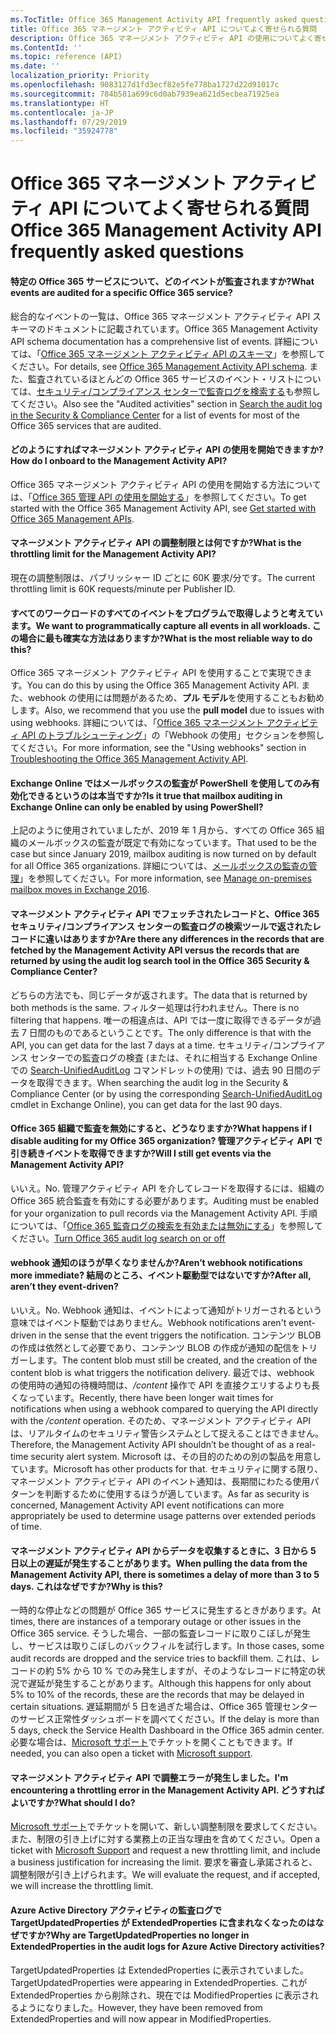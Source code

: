 ```yaml
---
ms.TocTitle: Office 365 Management Activity API frequently asked questions
title: Office 365 マネージメント アクティビティ API についてよく寄せられる質問
description: Office 365 マネージメント アクティビティ API の使用についてよく寄せられる質問
ms.ContentId: ''
ms.topic: reference (API)
ms.date: ''
localization_priority: Priority
ms.openlocfilehash: 9083127d1fd3ecf82e5fe778ba1727d22d91017c
ms.sourcegitcommit: 784b581a699c6d0ab7939ea621d5ecbea71925ea
ms.translationtype: HT
ms.contentlocale: ja-JP
ms.lasthandoff: 07/29/2019
ms.locfileid: "35924778"
---
```

# <a name="office-365-management-activity-api-frequently-asked-questions"></a><span data-ttu-id="f2199-103">Office 365 マネージメント アクティビティ API についてよく寄せられる質問</span><span class="sxs-lookup"><span data-stu-id="f2199-103">Office 365 Management Activity API frequently asked questions</span></span>

#### <a name="what-events-are-audited-for-a-specific-office-365-service"></a><span data-ttu-id="f2199-104">特定の Office 365 サービスについて、どのイベントが監査されますか?</span><span class="sxs-lookup"><span data-stu-id="f2199-104">What events are audited for a specific Office 365 service?</span></span>

<span data-ttu-id="f2199-105">総合的なイベントの一覧は、Office 365 マネージメント アクティビティ API スキーマのドキュメントに記載されています。</span><span class="sxs-lookup"><span data-stu-id="f2199-105">Office 365 Management Activity API schema documentation has a comprehensive list of events.</span></span> <span data-ttu-id="f2199-106">詳細については、「[Office 365 マネージメント アクティビティ API のスキーマ](office-365-management-activity-api-schema.md)」を参照してください。</span><span class="sxs-lookup"><span data-stu-id="f2199-106">For details, see [Office 365 Management Activity API schema](office-365-management-activity-api-schema.md).</span></span> <span data-ttu-id="f2199-107">また、監査されているほとんどの Office 365 サービスのイベント・リストについては、[セキュリティ/コンプライアンス センターで監査ログを検索する](https://docs.microsoft.com/ja-JP/office365/securitycompliance/search-the-audit-log-in-security-and-compliance#audited-activities)も参照してください。</span><span class="sxs-lookup"><span data-stu-id="f2199-107">Also see the "Audited activities" section in [Search the audit log in the Security & Compliance Center](https://docs.microsoft.com/en-us/office365/securitycompliance/search-the-audit-log-in-security-and-compliance#audited-activities) for a list of events for most of the Office 365 services that are audited.</span></span>

#### <a name="how-do-i-onboard-to-the-management-activity-api"></a><span data-ttu-id="f2199-108">どのようにすればマネージメント アクティビティ API の使用を開始できますか?</span><span class="sxs-lookup"><span data-stu-id="f2199-108">How do I onboard to the Management Activity API?</span></span>

<span data-ttu-id="f2199-109">Office 365 マネージメント アクティビティ API の使用を開始する方法については、「[Office 365 管理 API の使用を開始する](get-started-with-office-365-management-apis.md)」を参照してください。</span><span class="sxs-lookup"><span data-stu-id="f2199-109">To get started with the Office 365 Management Activity API, see [Get started with Office 365 Management APIs](get-started-with-office-365-management-apis.md).</span></span>
 
#### <a name="what-is-the-throttling-limit-for-the--management-activity-api"></a><span data-ttu-id="f2199-110">マネージメント アクティビティ API の調整制限とは何ですか?</span><span class="sxs-lookup"><span data-stu-id="f2199-110">What is the throttling limit for the  Management Activity API?</span></span>

<span data-ttu-id="f2199-111">現在の調整制限は、パブリッシャー ID ごとに 60K 要求/分です。</span><span class="sxs-lookup"><span data-stu-id="f2199-111">The current throttling limit is 60K requests/minute per Publisher ID.</span></span> 

#### <a name="we-want-to-programmatically-capture-all-events-in-all-workloads-what-is-the-most-reliable-way-to-do-this"></a><span data-ttu-id="f2199-112">すべてのワークロードのすべてのイベントをプログラムで取得しようと考えています。</span><span class="sxs-lookup"><span data-stu-id="f2199-112">We want to programmatically capture all events in all workloads.</span></span> <span data-ttu-id="f2199-113">この場合に最も確実な方法はありますか?</span><span class="sxs-lookup"><span data-stu-id="f2199-113">What is the most reliable way to do this?</span></span>

<span data-ttu-id="f2199-114">Office 365 マネージメント アクティビティ API を使用することで実現できます。</span><span class="sxs-lookup"><span data-stu-id="f2199-114">You can do this by using the Office 365 Management Activity API.</span></span> <span data-ttu-id="f2199-115">また、webhook の使用には問題があるため、**プル モデル**を使用することもお勧めします。</span><span class="sxs-lookup"><span data-stu-id="f2199-115">Also, we recommend that you use the **pull model** due to issues with using webhooks.</span></span> <span data-ttu-id="f2199-116">詳細については、「[Office 365 マネージメント アクティビティ API のトラブルシューティング](troubleshooting-the-office-365-management-activity-api.md#using-webhooks)」の「Webhook の使用」セクションを参照してください。</span><span class="sxs-lookup"><span data-stu-id="f2199-116">For more information, see the "Using webhooks" section in [Troubleshooting the Office 365 Management Activity API](troubleshooting-the-office-365-management-activity-api.md#using-webhooks).</span></span>

#### <a name="is-it-true-that-mailbox-auditing-in-exchange-online-can-only-be-enabled-by-using-powershell"></a><span data-ttu-id="f2199-117">Exchange Online ではメールボックスの監査が PowerShell を使用してのみ有効化できるというのは本当ですか?</span><span class="sxs-lookup"><span data-stu-id="f2199-117">Is it true that mailbox auditing in Exchange Online can only be enabled by using PowerShell?</span></span>

<span data-ttu-id="f2199-118">上記のように使用されていましたが、2019 年 1 月から、すべての Office 365 組織のメールボックスの監査が既定で有効になっています。</span><span class="sxs-lookup"><span data-stu-id="f2199-118">That used to be the case but since January 2019, mailbox auditing is now turned on by default for all Office 365 organizations.</span></span> <span data-ttu-id="f2199-119">詳細については、[メールボックスの監査の管理](https://docs.microsoft.com/office365/securitycompliance/enable-mailbox-auditing)」を参照してください。</span><span class="sxs-lookup"><span data-stu-id="f2199-119">For more information, see [Manage on-premises mailbox moves in Exchange 2016](https://docs.microsoft.com/office365/securitycompliance/enable-mailbox-auditing).</span></span>

#### <a name="are-there-any-differences-in-the-records-that-are-fetched-by-the-management-activity-api-versus-the-records-that-are-returned-by-using-the-audit-log-search-tool-in-the-office-365-security--compliance-center"></a><span data-ttu-id="f2199-120">マネージメント アクティビティ API でフェッチされたレコードと、Office 365 セキュリティ/コンプライアンス センターの監査ログの検索ツールで返されたレコードに違いはありますか?</span><span class="sxs-lookup"><span data-stu-id="f2199-120">Are there any differences in the records that are fetched by the Management Activity API versus the records that are returned by using the audit log search tool in the Office 365 Security & Compliance Center?</span></span>

<span data-ttu-id="f2199-121">どちらの方法でも、同じデータが返されます。</span><span class="sxs-lookup"><span data-stu-id="f2199-121">The data that is returned by both methods is the same.</span></span> <span data-ttu-id="f2199-122">フィルター処理は行われません。</span><span class="sxs-lookup"><span data-stu-id="f2199-122">There is no filtering that happens.</span></span> <span data-ttu-id="f2199-123">唯一の相違点は、API では一度に取得できるデータが過去 7 日間のものであるということです。</span><span class="sxs-lookup"><span data-stu-id="f2199-123">The only difference is that with the API, you can get data for the last 7 days at a time.</span></span> <span data-ttu-id="f2199-124">セキュリティ/コンプライアンス センターでの監査ログの検査 (または、それに相当する Exchange Online での [Search-UnifiedAuditLog](https://docs.microsoft.com/powershell/module/exchange/policy-and-compliance-audit/search-unifiedauditlog) コマンドレットの使用) では、過去 90 日間のデータを取得できます。</span><span class="sxs-lookup"><span data-stu-id="f2199-124">When searching the audit log in the Security & Compliance Center (or by using the corresponding [Search-UnifiedAuditLog](https://docs.microsoft.com/powershell/module/exchange/policy-and-compliance-audit/search-unifiedauditlog) cmdlet in Exchange Online), you can get data for the last 90 days.</span></span> 

#### <a name="what-happens-if-i-disable-auditing-for-my-office-365-organization-will-i-still-get-events-via-the-management-activity-api"></a><span data-ttu-id="f2199-125">Office 365 組織で監査を無効にすると、どうなりますか?</span><span class="sxs-lookup"><span data-stu-id="f2199-125">What happens if I disable auditing for my Office 365 organization?</span></span> <span data-ttu-id="f2199-126">管理アクティビティ API で引き続きイベントを取得できますか?</span><span class="sxs-lookup"><span data-stu-id="f2199-126">Will I still get events via the Management Activity API?</span></span>

<span data-ttu-id="f2199-127">いいえ。</span><span class="sxs-lookup"><span data-stu-id="f2199-127">No.</span></span> <span data-ttu-id="f2199-128">管理アクティビティ API を介してレコードを取得するには、組織の Office 365 統合監査を有効にする必要があります。</span><span class="sxs-lookup"><span data-stu-id="f2199-128">Auditing must be enabled for your organization to pull records via the Management Activity API.</span></span> <span data-ttu-id="f2199-129">手順については、「[Office 365 監査ログの検索を有効または無効にする](https://docs.microsoft.com/office365/securitycompliance/turn-audit-log-search-on-or-off)」を参照してください。</span><span class="sxs-lookup"><span data-stu-id="f2199-129">[Turn Office 365 audit log search on or off](https://docs.microsoft.com/office365/securitycompliance/turn-audit-log-search-on-or-off)</span></span>

#### <a name="arent-webhook-notifications-more-immediate-after-all-arent-they-event-driven"></a><span data-ttu-id="f2199-130">webhook 通知のほうが早くなりませんか?</span><span class="sxs-lookup"><span data-stu-id="f2199-130">Aren’t webhook notifications more immediate?</span></span> <span data-ttu-id="f2199-131">結局のところ、イベント駆動型ではないですか?</span><span class="sxs-lookup"><span data-stu-id="f2199-131">After all, aren’t they event-driven?</span></span>

<span data-ttu-id="f2199-132">いいえ。</span><span class="sxs-lookup"><span data-stu-id="f2199-132">No.</span></span> <span data-ttu-id="f2199-133">Webhook 通知は、イベントによって通知がトリガーされるという意味ではイベント駆動ではありません。</span><span class="sxs-lookup"><span data-stu-id="f2199-133">Webhook notifications aren't event-driven in the sense that the event triggers the notification.</span></span> <span data-ttu-id="f2199-134">コンテンツ BLOB の作成は依然として必要であり、コンテンツ BLOB の作成が通知の配信をトリガーします。</span><span class="sxs-lookup"><span data-stu-id="f2199-134">The content blob must still be created, and the creation of the content blob is what triggers the notification delivery.</span></span> <span data-ttu-id="f2199-135">最近では、webhook の使用時の通知の待機時間は、*/content* 操作で API を直接クエリするよりも長くなっています。</span><span class="sxs-lookup"><span data-stu-id="f2199-135">Recently, there have been longer wait times for notifications when using a webhook compared to querying the API directly with the */content* operation.</span></span> <span data-ttu-id="f2199-136">そのため、マネージメント アクティビティ API は、リアルタイムのセキュリティ警告システムとして捉えることはできません。</span><span class="sxs-lookup"><span data-stu-id="f2199-136">Therefore, the Management Activity API shouldn’t be thought of as a real-time security alert system.</span></span> <span data-ttu-id="f2199-137">Microsoft は、その目的のための別の製品を用意しています。</span><span class="sxs-lookup"><span data-stu-id="f2199-137">Microsoft has other products for that.</span></span> <span data-ttu-id="f2199-138">セキュリティに関する限り、マネージメント アクティビティ API のイベント通知は、長期間にわたる使用パターンを判断するために使用するほうが適しています。</span><span class="sxs-lookup"><span data-stu-id="f2199-138">As far as security is concerned, Management Activity API event notifications can more appropriately be used to determine usage patterns over extended periods of time.</span></span>

#### <a name="when-pulling-the-data-from-the-management-activity-api-there-is-sometimes-a-delay-of-more-than-3-to-5-days-why-is-this"></a><span data-ttu-id="f2199-139">マネージメント アクティビティ API からデータを収集するときに、3 日から 5 日以上の遅延が発生することがあります。</span><span class="sxs-lookup"><span data-stu-id="f2199-139">When pulling the data from the Management Activity API, there is sometimes a delay of more than 3 to 5 days.</span></span> <span data-ttu-id="f2199-140">これはなぜですか?</span><span class="sxs-lookup"><span data-stu-id="f2199-140">Why is this?</span></span>

<span data-ttu-id="f2199-141">一時的な停止などの問題が Office 365 サービスに発生するときがあります。</span><span class="sxs-lookup"><span data-stu-id="f2199-141">At times, there are instances of a temporary outage or other issues in the Office 365 service.</span></span> <span data-ttu-id="f2199-142">そうした場合、一部の監査レコードに取りこぼしが発生し、サービスは取りこぼしのバックフィルを試行します。</span><span class="sxs-lookup"><span data-stu-id="f2199-142">In those cases, some audit records are dropped and the service tries to backfill them.</span></span> <span data-ttu-id="f2199-143">これは、レコードの約 5% から 10 % でのみ発生しますが、そのようなレコードに特定の状況で遅延が発生することがあります。</span><span class="sxs-lookup"><span data-stu-id="f2199-143">Although this happens for only about 5% to 10% of the records, these are the records that may be delayed in certain situations.</span></span> <span data-ttu-id="f2199-144">遅延期間が 5 日を過ぎた場合は、Office 365 管理センターのサービス正常性ダッシュボードを調べてください。</span><span class="sxs-lookup"><span data-stu-id="f2199-144">If the delay is more than 5 days, check the Service Health Dashboard in the Office 365 admin center.</span></span> <span data-ttu-id="f2199-145">必要な場合は、[Microsoft サポート](https://support.office.com/article/contact-support-for-business-products-admin-help-32a17ca7-6fa0-4870-8a8d-e25ba4ccfd4b#ID0EAADAAA=online)でチケットを開くこともできます。</span><span class="sxs-lookup"><span data-stu-id="f2199-145">If needed, you can also open a ticket with [Microsoft support](https://support.office.com/article/contact-support-for-business-products-admin-help-32a17ca7-6fa0-4870-8a8d-e25ba4ccfd4b#ID0EAADAAA=online).</span></span>

#### <a name="im-encountering-a-throttling-error-in-the-management-activity-api-what-should-i-do"></a><span data-ttu-id="f2199-146">マネージメント アクティビティ API で調整エラーが発生しました。</span><span class="sxs-lookup"><span data-stu-id="f2199-146">I'm encountering a throttling error in the Management Activity API.</span></span> <span data-ttu-id="f2199-147">どうすればよいですか?</span><span class="sxs-lookup"><span data-stu-id="f2199-147">What should I do?</span></span>

<span data-ttu-id="f2199-148">[Microsoft サポート](https://support.office.com/article/contact-support-for-business-products-admin-help-32a17ca7-6fa0-4870-8a8d-e25ba4ccfd4b#ID0EAADAAA=online)でチケットを開いて、新しい調整制限を要求してください。また、制限の引き上げに対する業務上の正当な理由を含めてください。</span><span class="sxs-lookup"><span data-stu-id="f2199-148">Open a ticket with [Microsoft Support](https://support.office.com/article/contact-support-for-business-products-admin-help-32a17ca7-6fa0-4870-8a8d-e25ba4ccfd4b#ID0EAADAAA=online) and request a new throttling limit, and include a business justification for increasing the limit.</span></span> <span data-ttu-id="f2199-149">要求を審査し承諾されると、調整制限が引き上げられます。</span><span class="sxs-lookup"><span data-stu-id="f2199-149">We will evaluate the request, and if accepted, we will increase the throttling limit.</span></span>

#### <a name="why-are-targetupdatedproperties-no-longer-in-extendedproperties-in-the-audit-logs-for-azure-active-directory-activities"></a><span data-ttu-id="f2199-150">Azure Active Directory アクティビティの監査ログで TargetUpdatedProperties が ExtendedProperties に含まれなくなったのはなぜですか?</span><span class="sxs-lookup"><span data-stu-id="f2199-150">Why are TargetUpdatedProperties no longer in ExtendedProperties in the audit logs for Azure Active Directory activities?</span></span>

<span data-ttu-id="f2199-151">TargetUpdatedProperties は ExtendedProperties に表示されていました。</span><span class="sxs-lookup"><span data-stu-id="f2199-151">TargetUpdatedProperties were appearing in ExtendedProperties.</span></span> <span data-ttu-id="f2199-152">これが ExtendedProperties から削除され、現在では ModifiedProperties に表示されるようになりました。</span><span class="sxs-lookup"><span data-stu-id="f2199-152">However, they have been removed from ExtendedProperties and will now appear in ModifiedProperties.</span></span>
